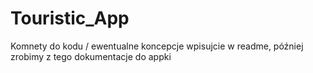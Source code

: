 # Touristic_App
Komnety do kodu / ewentualne koncepcje wpisujcie w readme, później zrobimy z tego dokumentacje do appki
